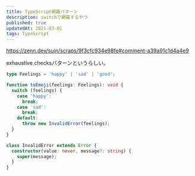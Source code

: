 ```yaml
---
title: TypeScript網羅パターン
description: switchで網羅するやつ
published: true
updatedAt: 2021-03-01
tags: TypeScript
---
```


https://zenn.dev/suin/scraps/9f3cfc934e98fe#comment-a39a91c1d4a4e9

exhaustive checksパターンというらしい。

```ts
type Feelings = 'happy' | 'sad' | 'good';

function toEmoji(feelings: Feelings): void {
  switch (feelings) {
    case 'happy':
      break;
    case 'sad':
      break;
    default:
      throw new InvalidError(feelings);
  }
}

class InvalidError extends Error {
  constructor(value: never, message?: string) {
    super(message);
  }
}
```
